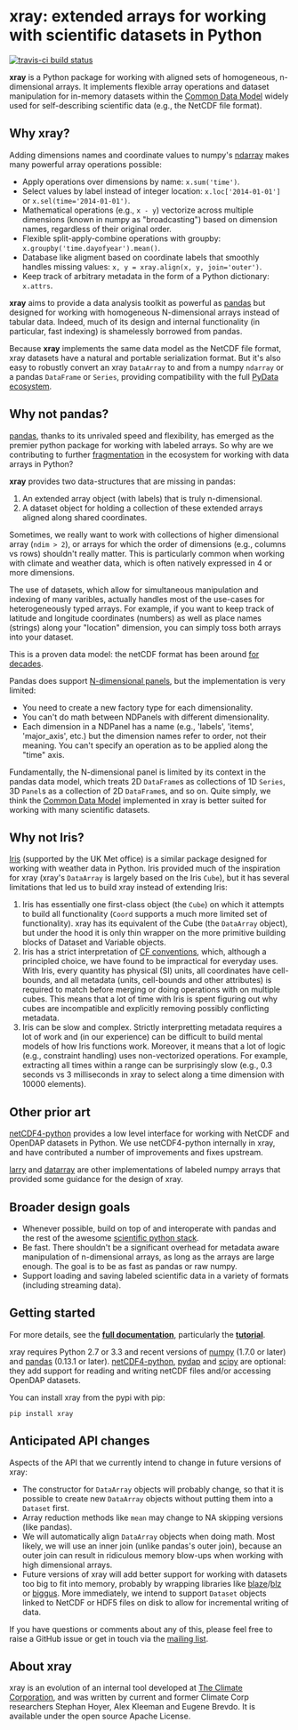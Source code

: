 # xray: extended arrays for working with scientific datasets in Python

[![travis-ci build status](https://travis-ci.org/xray/xray.png)][travis]

**xray** is a Python package for working with aligned sets of homogeneous,
n-dimensional arrays. It implements flexible array operations and dataset
manipulation for in-memory datasets within the [Common Data Model][cdm] widely
used for self-describing scientific data (e.g., the NetCDF file format).

[travis]: https://travis-ci.org/xray/xray
[cdm]: http://www.unidata.ucar.edu/software/thredds/current/netcdf-java/CDM/

## Why xray?

Adding dimensions names and coordinate values to numpy's [ndarray][ndarray]
makes many powerful array operations possible:

  - Apply operations over dimensions by name: `x.sum('time')`.
  - Select values by label instead of integer location: `x.loc['2014-01-01']`
    or `x.sel(time='2014-01-01')`.
  - Mathematical operations (e.g., `x - y`) vectorize across multiple
    dimensions (known in numpy as "broadcasting") based on dimension names,
    regardless of their original order.
  - Flexible split-apply-combine operations with groupby:
    `x.groupby('time.dayofyear').mean()`.
  - Database like aligment based on coordinate labels that smoothly
    handles missing values: `x, y = xray.align(x, y, join='outer')`.
  - Keep track of arbitrary metadata in the form of a Python dictionary:
    `x.attrs`.

**xray** aims to provide a data analysis toolkit as powerful as
[pandas][pandas] but designed for working with homogeneous N-dimensional
arrays instead of tabular data. Indeed, much of its design and internal
functionality (in particular, fast indexing) is shamelessly borrowed from
pandas.

Because **xray** implements the same data model as the NetCDF file format,
xray datasets have a natural and portable serialization format. But it's
also easy to robustly convert an xray `DataArray` to and from a numpy
`ndarray` or a pandas `DataFrame` or `Series`, providing compatibility with
the full [PyData ecosystem][pydata].

[pandas]: http://pandas.pydata.org/
[pydata]: http://pydata.org/
[scipy]: http://scipy.org/
[ndarray]: http://docs.scipy.org/doc/numpy/reference/arrays.ndarray.html

## Why not pandas?

[pandas][pandas], thanks to its unrivaled speed and flexibility, has emerged
as the premier python package for working with labeled arrays. So why are we
contributing to further [fragmentation][fragmentation] in the ecosystem for
working with data arrays in Python?

**xray** provides two data-structures that are missing in pandas:

  1. An extended array object (with labels) that is truly n-dimensional.
  2. A dataset object for holding a collection of these extended arrays
     aligned along shared coordinates.

Sometimes, we really want to work with collections of higher dimensional array
(`ndim > 2`), or arrays for which the order of dimensions (e.g., columns vs
rows) shouldn't really matter. This is particularly common when working with
climate and weather data, which is often natively expressed in 4 or more
dimensions.

The use of datasets, which allow for simultaneous manipulation and indexing of
many varibles, actually handles most of the use-cases for heterogeneously
typed arrays. For example, if you want to keep track of latitude and longitude
coordinates (numbers) as well as place names (strings) along your "location"
dimension, you can simply toss both arrays into your dataset.

This is a proven data model: the netCDF format has been around
[for decades][netcdf-background].

Pandas does support [N-dimensional panels][ndpanel], but the implementation
is very limited:

  - You need to create a new factory type for each dimensionality.
  - You can't do math between NDPanels with different dimensionality.
  - Each dimension in a NDPanel has a name (e.g., 'labels', 'items',
    'major_axis', etc.) but the dimension names refer to order, not their
    meaning. You can't specify an operation as to be applied along the "time"
    axis.

Fundamentally, the N-dimensional panel is limited by its context in the pandas
data model, which treats 2D `DataFrame`s as collections of 1D `Series`, 3D
`Panel`s as a collection of  2D `DataFrame`s, and so on. Quite simply, we
think the [Common Data Model][cdm] implemented in xray is better suited for
working with many scientific datasets.

[fragmentation]: http://wesmckinney.com/blog/?p=77
[netcdf-background]: http://www.unidata.ucar.edu/software/netcdf/docs/background.html
[ndpanel]: http://pandas.pydata.org/pandas-docs/stable/dsintro.html#panelnd-experimental

## Why not Iris?

[Iris][iris] (supported by the UK Met office) is a similar package designed
for working with weather data in Python. Iris provided much of the inspiration
for xray (xray's `DataArray` is largely based on the Iris `Cube`), but it has
several limitations that led us to build xray instead of extending Iris:

  1. Iris has essentially one first-class object (the `Cube`) on which it
     attempts to build all functionality (`Coord` supports a much more
     limited set of functionality). xray has its equivalent of the Cube
     (the `DataArray` object), but under the hood it is only thin wrapper
     on the more primitive building blocks of Dataset and Variable objects.
  2. Iris has a strict interpretation of [CF conventions][cf], which,
     although a principled choice, we have found to be impractical for
     everyday uses. With Iris, every quantity has physical (SI) units, all
     coordinates have cell-bounds, and all metadata (units, cell-bounds and
     other attributes) is required to match before merging or doing
     operations with on multiple cubes. This means that a lot of time with
     Iris is spent figuring out why cubes are incompatible and explicitly
     removing possibly conflicting metadata.
  3. Iris can be slow and complex. Strictly interpretting metadata requires
     a lot of work and (in our experience) can be difficult to build mental
     models of how Iris functions work. Moreover, it means that a lot of
     logic (e.g., constraint handling) uses non-vectorized operations. For
     example, extracting all times within a range can be surprisingly slow
     (e.g., 0.3 seconds vs 3 milliseconds in xray to select along a time
     dimension with 10000 elements).

[iris]: http://scitools.org.uk/iris/
[cf]: http://cf-pcmdi.llnl.gov/documents/cf-conventions/1.6/cf-conventions.html

## Other prior art

[netCDF4-python][nc4] provides a low level interface for working with
NetCDF and OpenDAP datasets in Python. We use netCDF4-python internally in
xray, and have contributed a number of improvements and fixes upstream.

[larry][larry] and [datarray][datarray] are other implementations of
labeled numpy arrays that provided some guidance for the design of xray.

[nc4]: https://github.com/Unidata/netcdf4-python
[larry]: https://pypi.python.org/pypi/la
[datarray]: https://github.com/fperez/datarray

## Broader design goals

  - Whenever possible, build on top of and interoperate with pandas and the
    rest of the awesome [scientific python stack][scipy].
  - Be fast. There shouldn't be a significant overhead for metadata aware
    manipulation of n-dimensional arrays, as long as the arrays are large
    enough. The goal is to be as fast as pandas or raw numpy.
  - Support loading and saving labeled scientific data in a variety of formats
    (including streaming data).

## Getting started

For more details, see the **[full documentation][docs]**, particularly the
**[tutorial][tutorial]**.

xray requires Python 2.7 or 3.3 and recent versions of [numpy][numpy] (1.7.0
or later) and [pandas][pandas] (0.13.1 or later). [netCDF4-python][nc4],
[pydap][pydap] and [scipy][scipy] are optional: they add support for reading
and writing netCDF files and/or accessing OpenDAP datasets.

You can install xray from the pypi with pip:

    pip install xray

[docs]: http://xray.readthedocs.org/
[tutorial]: http://xray.readthedocs.org/en/latest/tutorial.html
[numpy]: http://www.numpy.org/
[pydap]: http://www.pydap.org/
[anaconda]: https://store.continuum.io/cshop/anaconda/

## Anticipated API changes

Aspects of the API that we currently intend to change in future versions of
xray:

 - The constructor for `DataArray` objects will probably change, so that it
   is possible to create new `DataArray` objects without putting them into a
   `Dataset` first.
 - Array reduction methods like `mean` may change to NA skipping versions
   (like pandas).
 - We will automatically align `DataArray` objects when doing math. Most
   likely, we will use an inner join (unlike pandas's outer join), because an
   outer join can result in ridiculous memory blow-ups when working with high
   dimensional arrays.
 - Future versions of xray will add better support for working with datasets
   too big to fit into memory, probably by wrapping libraries like
   [blaze][blaze]/[blz][blz] or [biggus][biggus]. More immediately, we intend
   to support `Dataset` objects linked to NetCDF or HDF5 files on disk to
   allow for incremental writing of data.

If you have questions or comments about any of this, please feel free to raise
a GitHub issue or get in touch via the [mailing list][mailing list].

[blaze]: https://github.com/ContinuumIO/blaze/
[blz]: https://github.com/ContinuumIO/blz
[biggus]: https://github.com/SciTools/biggus
[mailing list]: https://groups.google.com/forum/#!forum/xray-discussion

## About xray

xray is an evolution of an internal tool developed at
[The Climate Corporation][tcc], and was written by current and former Climate
Corp researchers Stephan Hoyer, Alex Kleeman and Eugene Brevdo. It is
available under the open source Apache License.

[tcc]: http://climate.com/
